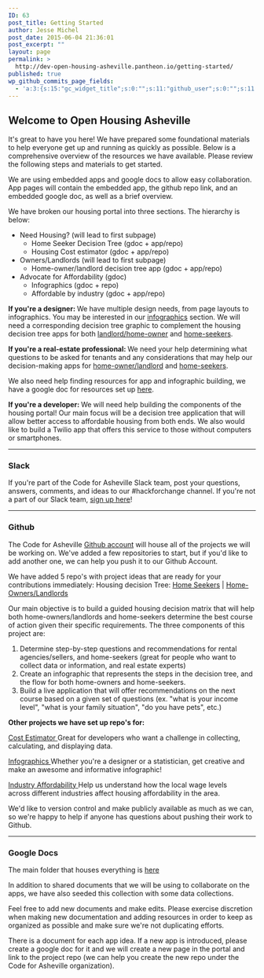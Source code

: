 ```yaml
---
ID: 63
post_title: Getting Started
author: Jesse Michel
post_date: 2015-06-04 21:36:01
post_excerpt: ""
layout: page
permalink: >
  http://dev-open-housing-asheville.pantheon.io/getting-started/
published: true
wp_github_commits_page_fields:
  - 'a:3:{s:15:"gc_widget_title";s:0:"";s:11:"github_user";s:0:"";s:11:"github_repo";s:0:"";}'
---
```

<h2>Welcome to Open Housing Asheville</h2>
It's great to have you here! We have prepared some foundational materials to help everyone get up and running as quickly as possible. Below is a comprehensive overview of the resources we have available. Please review the following steps and materials to get started.

We are using embedded apps and google docs to allow easy collaboration. App pages will contain the embedded app, the github repo link, and an embedded google doc, as well as a brief overview.

We have broken our housing portal into three sections. The hierarchy is below:
<ul>
	<li>Need Housing? (will lead to first subpage)
<ul>
	<li>Home Seeker Decision Tree (gdoc + app/repo)</li>
	<li>Housing Cost estimator (gdoc + app/repo)</li>
</ul>
</li>
	<li>Owners/Landlords (will lead to first subpage)
<ul>
	<li>Home-owner/landlord decision tree app (gdoc + app/repo)</li>
</ul>
</li>
	<li>Advocate for Affordability (gdoc)
<ul>
	<li>Infographics (gdoc + repo)</li>
	<li>Affordable by industry (gdoc + app/repo)</li>
</ul>
</li>
</ul>
<strong>If you're a designer:
</strong>We have multiple design needs, from page layouts to infographics. You may be interested in our <a href="http://dev-open-housing-asheville.pantheon.io/infographics-for-affordable-housing/">infographics</a> section. We will need a corresponding decision tree graphic to complement the housing decision tree apps for both <a href="http://dev-open-housing-asheville.pantheon.io/home-ownerlandlord-decision-tree/">landlord/home-owner</a> and <a href="http://dev-open-housing-asheville.pantheon.io/affordable-housing-guide-for-renters/housing-decision-tree/">home-seekers</a>.

<strong>If you're a real-estate professional:
</strong>We need your help determining what questions to be asked for tenants and any considerations that may help our decision-making apps for <a href="http://dev-open-housing-asheville.pantheon.io/home-ownerlandlord-decision-tree/">home-owner/landlord</a> and <a href="http://dev-open-housing-asheville.pantheon.io/affordable-housing-guide-for-renters/housing-decision-tree/">home-seekers</a>.

We also need help finding resources for app and infographic building, we have a google doc for resources set up <a href="https://docs.google.com/document/d/1Ch13fH5d5W4KyP2rcjngwwZ_Gw53QYu946aeyZhwnd4/edit#">here</a>.

<strong>If you're a developer:
</strong>We will need help building the components of the housing portal! Our main focus will be a decision tree application that will allow better access to affordable housing from both ends. We also would like to build a Twilio app that offers this service to those without computers or smartphones.

<hr />

<h3><b>Slack
</b></h3>
If you're part of the Code for Asheville Slack team, post your questions, answers, comments, and ideas to our #hackforchange channel. If you're not a part of our Slack team, <a href="http://codeforasheville.org/slack">sign up here</a>!

<hr />

<h3><b>Github</b></h3>
The Code for Asheville <a href="https://github.com/CodeForAsheville">Github account</a> will house all of the projects we will be working on. We've added a few repositories to start, but if you'd like to add another one, we can help you push it to our Github Account.

We have added 5 repo's with project ideas that are ready for your contributions immediately:
<a href="https://github.com/CodeForAsheville/openhousing-owner-decision-tree" target="_blank">
</a>Housing decision Tree: <a href="https://github.com/CodeForAsheville/openhousing-seeker-decision-tree" target="_blank">Home Seekers</a> | <a href="https://github.com/CodeForAsheville/openhousing-owner-decision-tree" target="_blank">Home-Owners/Landlords</a>

Our main objective is to build a guided housing decision matrix that will help both home-owners/landlords and home-seekers determine the best course of action given their specific requirements. The three components of this project are:
<ol>
	<li>Determine step-by-step questions and recommendations for rental agencies/sellers, and home-seekers (great for people who want to collect data or information, and real estate experts)</li>
	<li>Create an infographic that represents the steps in the decision tree, and the flow for both home-owners and home-seekers.</li>
	<li>Build a live application that will offer recommendations on the next course based on a given set of questions (ex. "what is your income level", "what is your family situation", "do you have pets", etc.)</li>
</ol>
<strong>Other projects we have set up repo's for:</strong>

<a href="https://github.com/CodeForAsheville/openhousing-cost-estimator">Cost Estimator
</a>Great for developers who want a challenge in collecting, calculating, and displaying data.

<a href="https://github.com/CodeForAsheville/openhousing-infographics">Infographics
</a>Whether you're a designer or a statistician, get creative and make an awesome and informative infographic!

<a href="https://github.com/CodeForAsheville/openhousing-industry-affordability">Industry Affordability
</a>Help us understand how the local wage levels across different industries affect housing affordability in the area.

We'd like to version control and make publicly available as much as we can, so we're happy to help if anyone has questions about pushing their work to Github.

<hr />

<h3><b>Google Docs</b></h3>
The main folder that houses everything is <a href="https://drive.google.com/drive/u/0/folders/0B5M7hmH7345JR3hFTjBGcm55TVE/0B0lTUpYkWIIQfno3VVVVOGNDelFWWmV0OVphT0tmZ1NsdWxVNFFLbEp0OE5Sb2NFOUs2Szg">here</a>

In addition to shared documents that we will be using to collaborate on the apps, we have also seeded this collection with some data collections.

Feel free to add new documents and make edits. Please exercise discretion when making new documentation and adding resources in order to keep as organized as possible and make sure we're not duplicating efforts.

There is a document for each app idea. If a new app is introduced, please create a google doc for it and we will create a new page in the portal and link to the project repo (we can help you create the new repo under the Code for Asheville organization).

&nbsp;

&nbsp;

&nbsp;

&nbsp;

&nbsp;

&nbsp;